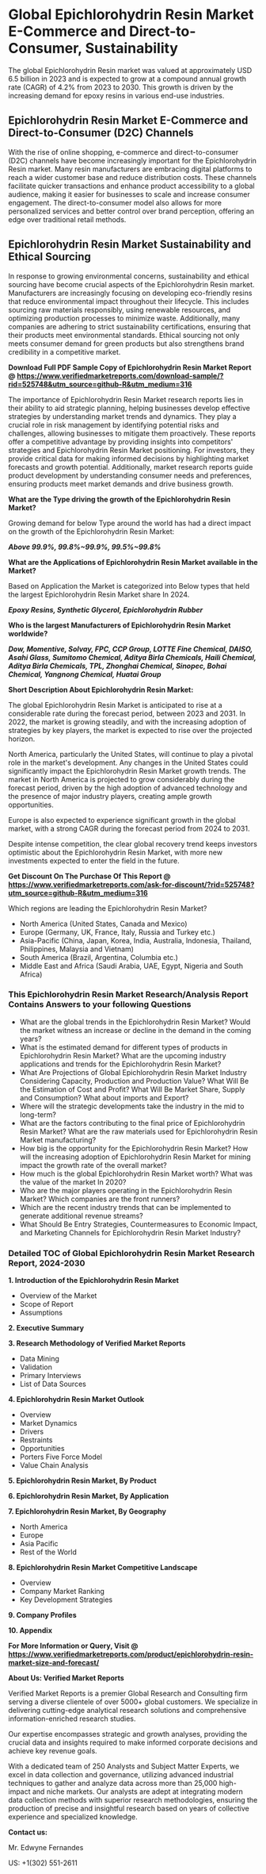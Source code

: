 <h1>Global Epichlorohydrin Resin Market E-Commerce and Direct-to-Consumer, Sustainability</h1><p class=""><p>The global Epichlorohydrin Resin market was valued at approximately USD 6.5 billion in 2023 and is expected to grow at a compound annual growth rate (CAGR) of 4.2% from 2023 to 2030. This growth is driven by the increasing demand for epoxy resins in various end-use industries.</p> <h2>Epichlorohydrin Resin Market E-Commerce and Direct-to-Consumer (D2C) Channels</h2> <p>With the rise of online shopping, e-commerce and direct-to-consumer (D2C) channels have become increasingly important for the Epichlorohydrin Resin market. Many resin manufacturers are embracing digital platforms to reach a wider customer base and reduce distribution costs. These channels facilitate quicker transactions and enhance product accessibility to a global audience, making it easier for businesses to scale and increase consumer engagement. The direct-to-consumer model also allows for more personalized services and better control over brand perception, offering an edge over traditional retail methods.</p> <h2>Epichlorohydrin Resin Market Sustainability and Ethical Sourcing</h2> <p>In response to growing environmental concerns, sustainability and ethical sourcing have become crucial aspects of the Epichlorohydrin Resin market. Manufacturers are increasingly focusing on developing eco-friendly resins that reduce environmental impact throughout their lifecycle. This includes sourcing raw materials responsibly, using renewable resources, and optimizing production processes to minimize waste. Additionally, many companies are adhering to strict sustainability certifications, ensuring that their products meet environmental standards. Ethical sourcing not only meets consumer demand for green products but also strengthens brand credibility in a competitive market.</p> </p><p class=""><strong>Download Full PDF Sample Copy of Epichlorohydrin Resin Market Report @ <a href="https://www.verifiedmarketreports.com/download-sample/?rid=525748&utm_source=github-R&utm_medium=316" target="_blank">https://www.verifiedmarketreports.com/download-sample/?rid=525748&utm_source=github-R&utm_medium=316</a></strong></p><p>The importance of&nbsp;Epichlorohydrin Resin Market research reports lies in their ability to aid strategic planning, helping businesses develop effective strategies by understanding market trends and dynamics. They play a crucial role in risk management by identifying potential risks and challenges, allowing businesses to mitigate them proactively. These reports offer a competitive advantage by providing insights into competitors' strategies and Epichlorohydrin Resin Market positioning. For investors, they provide critical data for making informed decisions by highlighting market forecasts and growth potential. Additionally, market research reports guide product development by understanding consumer needs and preferences, ensuring products meet market demands and drive business growth.</p><p><strong>What are the&nbsp;Type driving the growth of the Epichlorohydrin Resin Market?</strong></p><p id="" class="">Growing demand for below Type around the world has had a direct impact on the growth of the Epichlorohydrin Resin Market:</p><p class=""><em><strong>Above 99.9%, 99.8%~99.9%, 99.5%~99.8%</strong></em></p><p class=""><strong>What are the&nbsp;Applications&nbsp;of Epichlorohydrin Resin Market available in the Market?</strong></p><p id="" class="">Based on Application the Market is categorized into Below types that held the largest Epichlorohydrin Resin Market share In 2024.</p><p class=""><em><strong>Epoxy Resins, Synthetic Glycerol, Epichlorohydrin Rubber</strong></em></p><p class=""><strong>Who is the largest Manufacturers of Epichlorohydrin Resin Market worldwide?</strong></p><p><em><strong>Dow, Momentive, Solvay, FPC, CCP Group, LOTTE Fine Chemical, DAISO, Asahi Glass, Sumitomo Chemical, Aditya Birla Chemicals, Haili Chemical, Aditya Birla Chemicals, TPL, Zhonghai Chemical, Sinopec, Bohai Chemical, Yangnong Chemical, Huatai Group</strong></em></p><p id="" class=""><strong>Short Description About Epichlorohydrin Resin Market:</strong></p><p>The global Epichlorohydrin Resin Market is anticipated to rise at a considerable rate during the forecast period, between 2023 and 2031. In 2022, the market is growing steadily, and with the increasing adoption of strategies by key players, the market is expected to rise over the projected horizon.</p><p>North America, particularly the United States, will continue to play a pivotal role in the market's development. Any changes in the United States could significantly impact the Epichlorohydrin Resin Market growth trends. The market in North America is projected to grow considerably during the forecast period, driven by the high adoption of advanced technology and the presence of major industry players, creating ample growth opportunities.</p><p>Europe is also expected to experience significant growth in the global market, with a strong CAGR during the forecast period from 2024 to 2031.</p><p>Despite intense competition, the clear global recovery trend keeps investors optimistic about the Epichlorohydrin Resin Market, with more new investments expected to enter the field in the future.</p><p id="" class=""><strong>Get Discount On The Purchase Of This Report @ <a href="https://www.verifiedmarketreports.com/ask-for-discount/?rid=525748?utm_source=github-R&utm_medium=316" target="_blank">https://www.verifiedmarketreports.com/ask-for-discount/?rid=525748?utm_source=github-R&utm_medium=316</a></strong></p><p class="">Which regions are leading the Epichlorohydrin Resin Market?</p><ul><li>North America (United States, Canada and Mexico)</li><li>Europe (Germany, UK, France, Italy, Russia and Turkey etc.)</li><li>Asia-Pacific (China, Japan, Korea, India, Australia, Indonesia, Thailand, Philippines, Malaysia and Vietnam)</li><li>South America (Brazil, Argentina, Columbia etc.)</li><li>Middle East and Africa (Saudi Arabia, UAE, Egypt, Nigeria and South Africa)</li></ul><h3 id="" class="">This Epichlorohydrin Resin Market Research/Analysis Report Contains Answers to your following Questions</h3><ul><li>What are the global trends in the Epichlorohydrin Resin Market? Would the market witness an increase or decline in the demand in the coming years?</li><li>What is the estimated demand for different types of products in Epichlorohydrin Resin Market? What are the upcoming industry applications and trends for the Epichlorohydrin Resin Market?</li><li>What Are Projections of Global Epichlorohydrin Resin Market Industry Considering Capacity, Production and Production Value? What Will Be the Estimation of Cost and Profit? What Will Be Market Share, Supply and Consumption? What about imports and Export?</li><li>Where will the strategic developments take the industry in the mid to long-term?</li><li>What are the factors contributing to the final price of Epichlorohydrin Resin Market? What are the raw materials used for Epichlorohydrin Resin Market manufacturing?</li><li>How big is the opportunity for the Epichlorohydrin Resin Market? How will the increasing adoption of Epichlorohydrin Resin Market for mining impact the growth rate of the overall market?</li><li>How much is the global Epichlorohydrin Resin Market worth? What was the value of the market In 2020?</li><li>Who are the major players operating in the Epichlorohydrin Resin Market? Which companies are the front runners?</li><li>Which are the recent industry trends that can be implemented to generate additional revenue streams?</li><li>What Should Be Entry Strategies, Countermeasures to Economic Impact, and Marketing Channels for Epichlorohydrin Resin Market Industry?</li></ul><h3 id="" class="">Detailed TOC of Global Epichlorohydrin Resin Market Research Report, 2024-2030</h3><p id="" class=""><strong>1. Introduction of the Epichlorohydrin Resin Market</strong></p><ul><li>Overview of the Market</li><li>Scope of Report</li><li>Assumptions</li></ul><p id="" class=""><strong>2. Executive Summary</strong></p><p id="" class=""><strong>3. Research Methodology of Verified Market Reports</strong></p><ul><li>Data Mining</li><li>Validation</li><li>Primary Interviews</li><li>List of Data Sources</li></ul><p id="" class=""><strong>4. Epichlorohydrin Resin Market Outlook</strong></p><ul><li>Overview</li><li>Market Dynamics</li><li>Drivers</li><li>Restraints</li><li>Opportunities</li><li>Porters Five Force Model</li><li>Value Chain Analysis</li></ul><p id="" class=""><strong>5. Epichlorohydrin Resin Market, By Product</strong></p><p id="" class=""><strong>6. Epichlorohydrin Resin Market, By Application</strong></p><p id="" class=""><strong>7. Epichlorohydrin Resin Market, By Geography</strong></p><ul><li>North America</li><li>Europe</li><li>Asia Pacific</li><li>Rest of the World</li></ul><p id="" class=""><strong>8. Epichlorohydrin Resin Market Competitive Landscape</strong></p><ul><li>Overview</li><li>Company Market Ranking</li><li>Key Development Strategies</li></ul><p id="" class=""><strong>9. Company Profiles</strong></p><p id="" class=""><strong>10. Appendix</strong></p><p id="" class=""><strong>For More Information or Query, Visit @ <a href="https://www.verifiedmarketreports.com/product/epichlorohydrin-resin-market-size-and-forecast/" target="_blank">https://www.verifiedmarketreports.com/product/epichlorohydrin-resin-market-size-and-forecast/</a></strong></p><p id="" class=""><strong>About Us: Verified Market Reports</strong></p><p id="" class="">Verified Market Reports is a premier Global Research and Consulting firm serving a diverse clientele of over 5000+ global customers. We specialize in delivering cutting-edge analytical research solutions and comprehensive information-enriched research studies.</p><p id="" class="">Our expertise encompasses strategic and growth analyses, providing the crucial data and insights required to make informed corporate decisions and achieve key revenue goals.</p><p id="" class="">With a dedicated team of 250 Analysts and Subject Matter Experts, we excel in data collection and governance, utilizing advanced industrial techniques to gather and analyze data across more than 25,000 high-impact and niche markets. Our analysts are adept at integrating modern data collection methods with superior research methodologies, ensuring the production of precise and insightful research based on years of collective experience and specialized knowledge.</p><p id="" class=""><strong>Contact us:</strong></p><p id="" class="">Mr. Edwyne Fernandes</p><p id="" class="">US: +1(302) 551-2611</p>